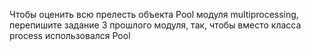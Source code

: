 Чтобы оценить всю прелесть объекта Pool модуля multiprocessing, перепишите задание 3 прошлого модуля, так, 
чтобы вместо класса process использовался Pool